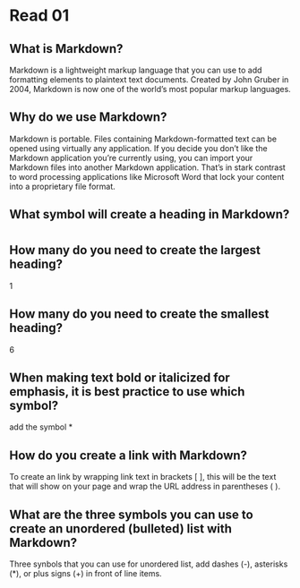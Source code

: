 # Read 01

## **What is Markdown?**
Markdown is a lightweight markup language that you can use to add formatting elements to plaintext text documents. Created by John Gruber in 2004, Markdown is now one of the world’s most popular markup languages.

## **Why do we use Markdown?**
Markdown is portable. Files containing Markdown-formatted text can be opened using virtually any application. If you decide you don’t like the Markdown application you’re currently using, you can import your Markdown files into another Markdown application. That’s in stark contrast to word processing applications like Microsoft Word that lock your content into a proprietary file format.

## **What symbol will create a heading in Markdown?**
#
## **How many do you need to create the largest heading?**
1

## **How many do you need to create the smallest heading?**
6

## **When making text bold or italicized for emphasis, it is best practice to use which symbol?**
 add the symbol *

## **How do you create a link with Markdown?**

To create an link by wrapping link text in brackets [ ], this will be the text that will show on your page and  wrap the URL address in parentheses ( ).

## **What are the three symbols you can use to create an unordered (bulleted) list with Markdown?**

Three synbols that you can use for unordered list, add dashes (-), asterisks (*), or plus signs (+) in front of line items.
